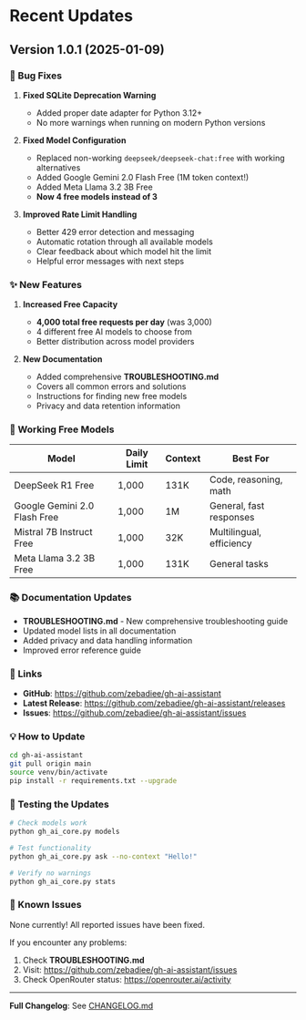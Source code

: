 # Recent Updates

## Version 1.0.1 (2025-01-09)

### 🔧 Bug Fixes

1. **Fixed SQLite Deprecation Warning**
   - Added proper date adapter for Python 3.12+
   - No more warnings when running on modern Python versions

2. **Fixed Model Configuration**
   - Replaced non-working `deepseek/deepseek-chat:free` with working alternatives
   - Added Google Gemini 2.0 Flash Free (1M token context!)
   - Added Meta Llama 3.2 3B Free
   - **Now 4 free models instead of 3**

3. **Improved Rate Limit Handling**
   - Better 429 error detection and messaging
   - Automatic rotation through all available models
   - Clear feedback about which model hit the limit
   - Helpful error messages with next steps

### ✨ New Features

1. **Increased Free Capacity**
   - **4,000 total free requests per day** (was 3,000)
   - 4 different free AI models to choose from
   - Better distribution across model providers

2. **New Documentation**
   - Added comprehensive **TROUBLESHOOTING.md**
   - Covers all common errors and solutions
   - Instructions for finding new free models
   - Privacy and data retention information

### 🤖 Working Free Models

| Model | Daily Limit | Context | Best For |
|-------|-------------|---------|----------|
| DeepSeek R1 Free | 1,000 | 131K | Code, reasoning, math |
| Google Gemini 2.0 Flash Free | 1,000 | 1M | General, fast responses |
| Mistral 7B Instruct Free | 1,000 | 32K | Multilingual, efficiency |
| Meta Llama 3.2 3B Free | 1,000 | 131K | General tasks |

### 📚 Documentation Updates

- **TROUBLESHOOTING.md** - New comprehensive troubleshooting guide
- Updated model lists in all documentation
- Added privacy and data handling information
- Improved error reference guide

### 🔗 Links

- **GitHub**: https://github.com/zebadiee/gh-ai-assistant
- **Latest Release**: https://github.com/zebadiee/gh-ai-assistant/releases
- **Issues**: https://github.com/zebadiee/gh-ai-assistant/issues

### 💡 How to Update

```bash
cd gh-ai-assistant
git pull origin main
source venv/bin/activate
pip install -r requirements.txt --upgrade
```

### 🧪 Testing the Updates

```bash
# Check models work
python gh_ai_core.py models

# Test functionality
python gh_ai_core.py ask --no-context "Hello!"

# Verify no warnings
python gh_ai_core.py stats
```

### 🐛 Known Issues

None currently! All reported issues have been fixed.

If you encounter any problems:
1. Check **TROUBLESHOOTING.md**
2. Visit: https://github.com/zebadiee/gh-ai-assistant/issues
3. Check OpenRouter status: https://openrouter.ai/activity

---

**Full Changelog**: See [CHANGELOG.md](CHANGELOG.md)

